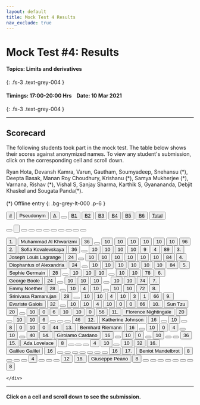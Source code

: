 ```yaml
---
layout: default
title: Mock Test 4 Results
nav_exclude: true
---
```



#  Mock Test #4: Results

#### Topics: Limits and derivatives
{: .fs-3 .text-grey-004 }

#### Timings: 17:00-20:00 Hrs &nbsp;&nbsp;  Date: 10 Mar 2021
{: .fs-3 .text-grey-004 }

---



## Scorecard


The following students took part in the mock test. The table below shows their scores against anonymized names. To view any
student's submission, click on the corresponding cell and scroll down.



Ryan Hota, Devansh Kamra, Varun, Gautham, Soumyadeep, Snehansu (\*), Deepta Basak, Manan Roy Choudhury,
Krishanu (\*), Samya Mukherjee (\*), Varnana, Rishav (\*), Vishal S, Sanjay Sharma, Karthik S, Gyanananda, Debjit Khaskel and Sougata Panda(\*).<br><br>
(\*) Offline entry
{: .bg-grey-lt-000 .p-6 }




  <div class="markpalette">
      <div class="markpalette-keys">

<button class="markbutton white"><u>#</u></button>
<input type="button" class="markbutton white" value="Pseudonym"/>
<button class="markbutton white" ><u>A</u></button>
<button class="button white"></button>
<button class="markbutton white" ><u>B1</u></button>
<button class="markbutton white" ><u>B2</u></button>
<button class="markbutton white" ><u>B3</u></button>
<button class="markbutton white" ><u>B4</u></button>
<button class="markbutton white" ><u>B5</u></button>
<button class="markbutton white" ><u>B6</u></button>
<button class="markbutton white" ><u>Total</u></button>

<button class="markbutton white"></button>
<input type="button" class="markbutton white" value=""/>
<button class="markbutton white" ></button>
<button class="button white"></button>
<button class="markbutton white" ></button>
<button class="markbutton white" ></button>
<button class="markbutton white" ></button>
<button class="markbutton white" ></button>
<button class="markbutton white" ></button>
<button class="markbutton white" ></button>
<button class="markbutton white" ></button>




<button class="markbutton rank">1. </button>
<input type="button" class="markbutton white" value="Muhammad Al Khwarizmi"/>
<button class="markbutton blank" onclick = "markdisplay('Muhammad_Al_Khwarizmi/PartA',4)">36</button>
<button class="button white"></button>
<button class="markbutton right" onclick = "markdisplay('Muhammad_Al_Khwarizmi/B1',4)">10</button>
<button class="markbutton right" onclick = "markdisplay('Muhammad_Al_Khwarizmi/B2',4)">10</button>
<button class="markbutton right" onclick = "markdisplay('Muhammad_Al_Khwarizmi/B3',4)">10</button>
<button class="markbutton right" onclick = "markdisplay('Muhammad_Al_Khwarizmi/B4',4)">10</button>
<button class="markbutton right" onclick = "markdisplay('Muhammad_Al_Khwarizmi/B5',4)">10</button>
<button class="markbutton right" onclick = "markdisplay('Muhammad_Al_Khwarizmi/B6',4)">10</button>
<button class="markbutton total">96</button>
<button class="markbutton rank">2. </button>
<input type="button" class="markbutton white" value="Sofia Kovalevskaya"/>
<button class="markbutton blank" onclick = "markdisplay('Sofia_Kovalevskaya/PartA',4)">36</button>
<button class="button white"></button>
<button class="markbutton right" onclick = "markdisplay('Sofia_Kovalevskaya/B1',4)">10</button>
<button class="markbutton right" onclick = "markdisplay('Sofia_Kovalevskaya/B2',4)">10</button>
<button class="markbutton right" onclick = "markdisplay('Sofia_Kovalevskaya/B3',4)">10</button>
<button class="markbutton right" onclick = "markdisplay('Sofia_Kovalevskaya/B4',4)">10</button>
<button class="markbutton right" onclick = "markdisplay('Sofia_Kovalevskaya/B5',4)">9</button>
<button class="markbutton right" onclick = "markdisplay('Sofia_Kovalevskaya/B6',4)">4</button>
<button class="markbutton total">89</button>
<button class="markbutton rank">3. </button>
<input type="button" class="markbutton white" value="Joseph Louis Lagrange"/>
<button class="markbutton blank" onclick = "markdisplay('Joseph_Louis_Lagrange/PartA',4)">24</button>
<button class="button white"></button>
<button class="markbutton right" onclick = "markdisplay('Joseph_Louis_Lagrange/B1',4)">10</button>
<button class="markbutton right" onclick = "markdisplay('Joseph_Louis_Lagrange/B2',4)">10</button>
<button class="markbutton right" onclick = "markdisplay('Joseph_Louis_Lagrange/B3',4)">10</button>
<button class="markbutton right" onclick = "markdisplay('Joseph_Louis_Lagrange/B4',4)">10</button>
<button class="markbutton right" onclick = "markdisplay('Joseph_Louis_Lagrange/B5',4)">10</button>
<button class="markbutton right" onclick = "markdisplay('Joseph_Louis_Lagrange/B6',4)">10</button>
<button class="markbutton total">84</button>
<button class="markbutton rank">4. </button>
<input type="button" class="markbutton white" value="Diophantus of Alexandria"/>
<button class="markbutton blank" onclick = "markdisplay('Diophantus_of_Alexandria/PartA',4)">24</button>
<button class="button white"></button>
<button class="markbutton right" onclick = "markdisplay('Diophantus_of_Alexandria/B1',4)">10</button>
<button class="markbutton right" onclick = "markdisplay('Diophantus_of_Alexandria/B2',4)">10</button>
<button class="markbutton right" onclick = "markdisplay('Diophantus_of_Alexandria/B3',4)">10</button>
<button class="markbutton right" onclick = "markdisplay('Diophantus_of_Alexandria/B4',4)">10</button>
<button class="markbutton right" onclick = "markdisplay('Diophantus_of_Alexandria/B5',4)">10</button>
<button class="markbutton right" onclick = "markdisplay('Diophantus_of_Alexandria/B6',4)">10</button>
<button class="markbutton total">84</button>
<button class="markbutton rank">5. </button>
<input type="button" class="markbutton white" value="Sophie Germain"/>
<button class="markbutton blank" onclick = "markdisplay('Sophie_Germain/PartA',4)">28</button>
<button class="button white"></button>
<button class="markbutton right" onclick = "markdisplay('Sophie_Germain/B1',4)">10</button>
<button class="markbutton right" onclick = "markdisplay('Sophie_Germain/B2',4)">10</button>
<button class="markbutton right" onclick = "markdisplay('Sophie_Germain/B3',4)">10</button>
<button class="button blank"></button>
<button class="markbutton right" onclick = "markdisplay('Sophie_Germain/B5',4)">10</button>
<button class="markbutton right" onclick = "markdisplay('Sophie_Germain/B6',4)">10</button>
<button class="markbutton total">78</button>
<button class="markbutton rank">6. </button>
<input type="button" class="markbutton white" value="George Boole"/>
<button class="markbutton blank" onclick = "markdisplay('George_Boole/PartA',4)">24</button>
<button class="button white"></button>
<button class="markbutton right" onclick = "markdisplay('George_Boole/B1',4)">10</button>
<button class="markbutton right" onclick = "markdisplay('George_Boole/B2',4)">10</button>
<button class="markbutton right" onclick = "markdisplay('George_Boole/B3',4)">10</button>
<button class="button blank"></button>
<button class="markbutton right" onclick = "markdisplay('George_Boole/B5',4)">10</button>
<button class="markbutton right" onclick = "markdisplay('George_Boole/B6',4)">10</button>
<button class="markbutton total">74</button>
<button class="markbutton rank">7. </button>
<input type="button" class="markbutton white" value="Emmy Noether"/>
<button class="markbutton blank" onclick = "markdisplay('Emmy_Noether/PartA',4)">28</button>
<button class="button white"></button>
<button class="markbutton right" onclick = "markdisplay('Emmy_Noether/B1',4)">10</button>
<button class="markbutton right" onclick = "markdisplay('Emmy_Noether/B2',4)">4</button>
<button class="markbutton right" onclick = "markdisplay('Emmy_Noether/B3',4)">10</button>
<button class="button blank"></button>
<button class="markbutton right" onclick = "markdisplay('Emmy_Noether/B5',4)">10</button>
<button class="markbutton right" onclick = "markdisplay('Emmy_Noether/B6',4)">10</button>
<button class="markbutton total">72</button>
<button class="markbutton rank">8. </button>
<input type="button" class="markbutton white" value="Srinivasa Ramanujan"/>
<button class="markbutton blank" onclick = "markdisplay('Srinivasa_Ramanujan/PartA',4)">28</button>
<button class="button white"></button>
<button class="markbutton right" onclick = "markdisplay('Srinivasa_Ramanujan/B1',4)">10</button>
<button class="markbutton right" onclick = "markdisplay('Srinivasa_Ramanujan/B2',4)">10</button>
<button class="markbutton right" onclick = "markdisplay('Srinivasa_Ramanujan/B3',4)">4</button>
<button class="markbutton right" onclick = "markdisplay('Srinivasa_Ramanujan/B4',4)">10</button>
<button class="markbutton wrong" onclick = "markdisplay('Srinivasa_Ramanujan/B5',4)">3</button>
<button class="markbutton wrong" onclick = "markdisplay('Srinivasa_Ramanujan/B6',4)">1</button>
<button class="markbutton total">66</button>
<button class="markbutton rank">9. </button>
<input type="button" class="markbutton white" value="Evariste Galois"/>
<button class="markbutton blank" onclick = "markdisplay('Evariste_Galois/PartA',4)">32</button>
<button class="button white"></button>
<button class="markbutton right" onclick = "markdisplay('Evariste_Galois/B1',4)">10</button>
<button class="markbutton right" onclick = "markdisplay('Evariste_Galois/B2',4)">10</button>
<button class="markbutton right" onclick = "markdisplay('Evariste_Galois/B3',4)">4</button>
<button class="markbutton right" onclick = "markdisplay('Evariste_Galois/B4',4)">10</button>
<button class="markbutton wrong" onclick = "markdisplay('Evariste_Galois/B5',4)">0</button>
<button class="markbutton wrong" onclick = "markdisplay('Evariste_Galois/B6',4)">0</button>
<button class="markbutton total">66</button>
<button class="markbutton rank">10. </button>
<input type="button" class="markbutton white" value="Sun Tzu"/>
<button class="markbutton blank" onclick = "markdisplay('Sun_Tzu/PartA',4)">20</button>
<button class="button white"></button>
<button class="markbutton right" onclick = "markdisplay('Sun_Tzu/B1',4)">10</button>
<button class="markbutton wrong" onclick = "markdisplay('Sun_Tzu/B2',4)">0</button>
<button class="markbutton right" onclick = "markdisplay('Sun_Tzu/B3',4)">6</button>
<button class="markbutton right" onclick = "markdisplay('Sun_Tzu/B4',4)">10</button>
<button class="markbutton right" onclick = "markdisplay('Sun_Tzu/B5',4)">10</button>
<button class="markbutton wrong" onclick = "markdisplay('Sun_Tzu/B6',4)">0</button>
<button class="markbutton total">56</button>
<button class="markbutton rank">11. </button>
<input type="button" class="markbutton white" value="Florence Nightingale"/>
<button class="markbutton blank" onclick = "markdisplay('Florence_Nightingale/PartA',4)">20</button>
<button class="button white"></button>
<button class="markbutton right" onclick = "markdisplay('Florence_Nightingale/B1',4)">10</button>
<button class="markbutton right" onclick = "markdisplay('Florence_Nightingale/B2',4)">10</button>
<button class="markbutton right" onclick = "markdisplay('Florence_Nightingale/B3',4)">6</button>
<button class="button blank"></button>
<button class="button blank"></button>
<button class="button blank"></button>
<button class="markbutton total">46</button>
<button class="markbutton rank">12. </button>
<input type="button" class="markbutton white" value="Katherine Johnson"/>
<button class="markbutton blank" onclick = "markdisplay('Katherine_Johnson/PartA',4)">16</button>
<button class="button white"></button>
<button class="markbutton right" onclick = "markdisplay('Katherine_Johnson/B1',4)">10</button>
<button class="button blank"></button>
<button class="markbutton right" onclick = "markdisplay('Katherine_Johnson/B3',4)">8</button>
<button class="markbutton wrong" onclick = "markdisplay('Katherine_Johnson/B4',4)">0</button>
<button class="markbutton right" onclick = "markdisplay('Katherine_Johnson/B5',4)">10</button>
<button class="markbutton wrong" onclick = "markdisplay('Katherine_Johnson/B6',4)">0</button>
<button class="markbutton total">44</button>
<button class="markbutton rank">13. </button>
<input type="button" class="markbutton white" value="Bernhard Riemann"/>
<button class="markbutton blank" onclick = "markdisplay('Bernhard_Riemann/PartA',4)">16</button>
<button class="button white"></button>
<button class="markbutton right" onclick = "markdisplay('Bernhard_Riemann/B1',4)">10</button>
<button class="markbutton wrong" onclick = "markdisplay('Bernhard_Riemann/B2',4)">0</button>
<button class="markbutton right" onclick = "markdisplay('Bernhard_Riemann/B3',4)">4</button>
<button class="button blank"></button>
<button class="markbutton right" onclick = "markdisplay('Bernhard_Riemann/B5',4)">10</button>
<button class="button blank"></button>
<button class="markbutton total">40</button>
<button class="markbutton rank">14. </button>
<input type="button" class="markbutton white" value="Girolamo Cardano"/>
<button class="markbutton blank" onclick = "markdisplay('Girolamo_Cardano/PartA',4)">16</button>
<button class="button white"></button>
<button class="markbutton right" onclick = "markdisplay('Girolamo_Cardano/B1',4)">10</button>
<button class="markbutton wrong" onclick = "markdisplay('Girolamo_Cardano/B2',4)">0</button>
<button class="button blank"></button>
<button class="markbutton right" onclick = "markdisplay('Girolamo_Cardano/B4',4)">10</button>
<button class="button blank"></button>
<button class="button blank"></button>
<button class="markbutton total">36</button>
<button class="markbutton rank">15. </button>
<input type="button" class="markbutton white" value="Ada Lovelace"/>
<button class="markbutton blank" onclick = "markdisplay('Ada_Lovelace/PartA',4)">8</button>
<button class="button white"></button>
<button class="button blank"></button>
<button class="button blank"></button>
<button class="markbutton right" onclick = "markdisplay('Ada_Lovelace/B3',4)">4</button>
<button class="markbutton right" onclick = "markdisplay('Ada_Lovelace/B4',4)">10</button>
<button class="button blank"></button>
<button class="markbutton right" onclick = "markdisplay('Ada_Lovelace/B6',4)">10</button>
<button class="markbutton total">32</button>
<button class="markbutton rank">16. </button>
<input type="button" class="markbutton white" value="Galileo Galilei"/>
<button class="markbutton blank" onclick = "markdisplay('Galileo_Galilei/PartA',4)">16</button>
<button class="button white"></button>
<button class="button blank"></button>
<button class="button blank"></button>
<button class="button blank"></button>
<button class="button blank"></button>
<button class="button blank"></button>
<button class="button blank"></button>
<button class="markbutton total">16</button>
<button class="markbutton rank">17. </button>
<input type="button" class="markbutton white" value="Beniot Mandelbrot"/>
<button class="markbutton blank" onclick = "markdisplay('Beniot_Mandelbrot/PartA',4)">8</button>
<button class="button white"></button>
<button class="button blank"></button>
<button class="button blank"></button>
<button class="markbutton right" onclick = "markdisplay('Beniot_Mandelbrot/B3',4)">4</button>
<button class="button blank"></button>
<button class="button blank"></button>
<button class="button blank"></button>
<button class="markbutton total">12</button>
<button class="markbutton rank">18. </button>
<input type="button" class="markbutton white" value="Giuseppe Peano"/>
<button class="markbutton blank" onclick = "markdisplay('Giuseppe_Peano/PartA',4)">8</button>
<button class="button white"></button>
<button class="button blank"></button>
<button class="button blank"></button>
<button class="button blank"></button>
<button class="button blank"></button>
<button class="button blank"></button>
<button class="button blank"></button>
<button class="markbutton total">8</button>





    </div>
</div>


<hr>

<div style="min-height:2px" id="themarktext">
<h4>Click on a cell and scroll down to see the submission.</h4>
</div>





